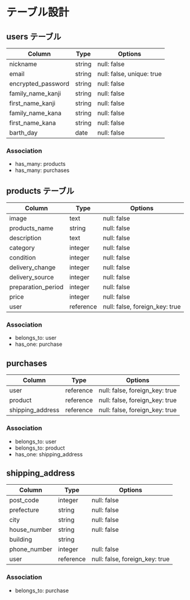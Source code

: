 # テーブル設計

## users テーブル

| Column             | Type   | Options                   |
|--------------------|--------|---------------------------|
| nickname           | string | null: false               |
| email              | string | null: false, unique: true |
| encrypted_password | string | null: false               |
| family_name_kanji  | string | null: false               |
| first_name_kanji   | string | null: false               |
| family_name_kana   | string | null: false               |
| first_name_kana    | string | null: false               |
| barth_day          | date   | null: false               |


### Association

- has_many: products
- has_many: purchases

## products テーブル

| Column             | Type      | Options                        |
|--------------------|-----------|--------------------------------|
| image              | text      | null: false                    |
| products_name      | string    | null: false                    |
| description        | text      | null: false                    |
| category           | integer   | null: false                    |
| condition          | integer   | null: false                    |
| delivery_change    | integer   | null: false                    |
| delivery_source    | integer   | null: false                    |
| preparation_period | integer   | null: false                    |
| price              | integer   | null: false                    |
| user               | reference | null: false, foreign_key: true |

### Association

- belongs_to: user
- has_one: purchase

## purchases

| Column           | Type      | Options                        |
|------------------|-----------|--------------------------------|
| user             | reference | null: false, foreign_key: true |
| product          | reference | null: false, foreign_key: true |
| shipping_address | reference | null: false, foreign_key: true |

### Association

- belongs_to: user
- belongs_to: product
- has_one: shipping_address

## shipping_address

| Column       | Type      | Options                        |
|--------------|-----------|--------------------------------|
| post_code    | integer   | null: false                    |
| prefecture   | string    | null: false                    |
| city         | string    | null: false                    |
| house_number | string    | null: false                    |
| building     | string    |                                |
| phone_number | integer   | null: false                    |
| user         | reference | null: false, foreign_key: true |

### Association

- belongs_to: purchase
